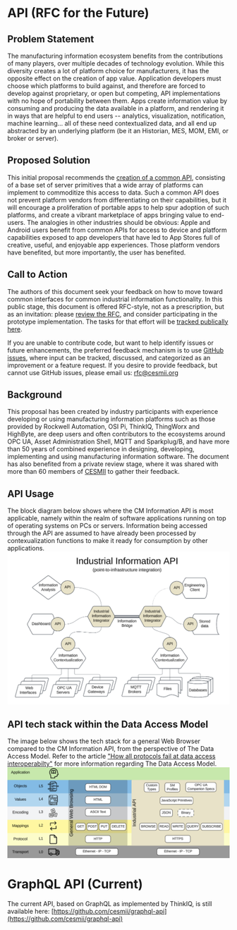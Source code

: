# API (RFC for the Future)

## Problem Statement
The manufacturing information ecosystem benefits from the contributions of many players, over multiple decades of technology evolution. While this diversity creates a lot of platform choice for manufacturers, it has the opposite effect on the creation of app value. Application developers must choose which platforms to build against, and therefore are forced to develop against proprietary, or open but competing, API implementations with no hope of portability between them. Apps create information value by consuming and producing the data available in a platform, and rendering it in ways that are helpful to end users -- analytics, visualization, notification, machine learning... all of these need contextualized data, and all end up abstracted by an underlying platform (be it an Historian, MES, MOM, EMI, or broker or server).

## Proposed Solution
This initial proposal recommends the [creation of a common API](https://github.com/cesmii/API/blob/main/RFC%20for%20Contextualized%20Manufacturing%20Information%20API.md), consisting of a base set of server primitives that a wide array of platforms can implement to commoditize this access to data. Such a common API does not prevent platform vendors from differentiating on their capabilities, but it will encourage a proliferation of portable apps to help spur adoption of such platforms, and create a vibrant marketplace of apps bringing value to end-users. The analogies in other industries should be obvious: Apple and Android users benefit from common APIs for access to device and platform capabilities exposed to app developers that have led to App Stores full of creative, useful, and enjoyable app experiences. Those platform vendors have benefited, but more importantly, the user has benefited.

## Call to Action
The authors of this document seek your feedback on how to move toward common interfaces for common industrial information functionality. In this public stage, this document is offered RFC-style, not as a prescription, but as an invitation: please [review the RFC](https://github.com/cesmii/API/blob/main/RFC%20for%20Contextualized%20Manufacturing%20Information%20API.md), and consider participating in the prototype implementation. The tasks for that effort will be [tracked publically here](https://github.com/orgs/cesmii/projects/1).

If you are unable to contribute code, but want to help identify issues or future enhancements, the preferred feedback mechanism is to use [GitHub issues](https://github.com/cesmii/API/issues), where input can be tracked, discussed, and categorized as an improvement or a feature request. If you desire to provide feedback, but cannot use GitHub issues, please email us: rfc@cesmii.org

## Background
This proposal has been created by industry participants with experience developing or using manufacturing information platforms such as those provided by Rockwell Automation, OSI Pi, ThinkIQ, ThingWorx and HighByte, are deep users and often contributors to the ecosystems around OPC UA, Asset Administration Shell, MQTT and Sparkplug/B, and have more than 50 years of combined experience in designing, developing, implementing and using manufacturing information software. The document has also benefited from a private review stage, where it was shared with more than 60 members of [CESMII](https://www.cesmii.org) to gather their feedback. 

## API Usage
The block diagram below shows where the CM Information API is most applicable, namely within the realm of software applications running on top of operating systems on PCs or servers. Information being accessed through the API are assumed to have already been processed by contexualization functions to make it ready for consumption by other applications.
![API Block Diagram](images/api-block-diagram.PNG)

## API tech stack within the Data Access Model
The image below shows the tech stack for a general Web Browser compared to the CM Information API, from the perspective of The Data Access Model.  Refer to the article ["How all protocols fail at data access interoperabilty"](https://iebmedia.com/technology/iiot/how-all-protocols-fail-at-data-access-interoperability/) for more information regarding The Data Access Model.
![API Data Access Model](images/data-access-model.PNG)

# GraphQL API (Current)

The current API, based on GraphQL as implemented by ThinkIQ, is still available here: [https://github.com/cesmii/graphql-api](https://github.com/cesmii/graphql-api)
